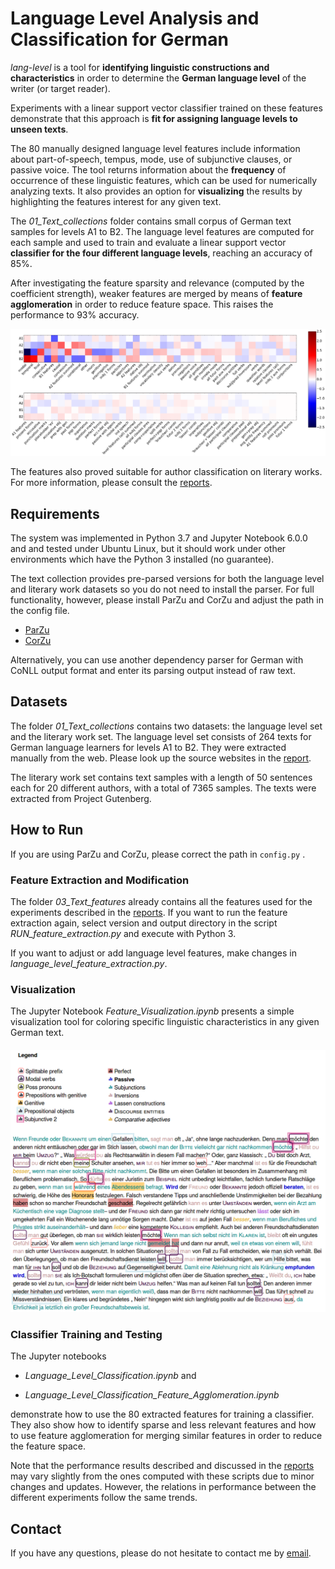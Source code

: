 # Language Level Analysis and Classification for German

*lang-level* is a tool for **identifying linguistic constructions and characteristics** in order to determine the **German language level** of the writer (or target reader). 

Experiments with a linear support vector classifier trained on these features demonstrate that this approach is **fit for assigning language levels to unseen texts**. 

The 80 manually designed language level features include information about part-of-speech, tempus, mode, use of subjunctive clauses, or passive voice. The tool returns information about the **frequency** of occurrence of these linguistic features, which can be used for numerically analyzing texts. It also provides an option for **visualizing** the results by highlighting the features interest for any given text. 

The _01_Text_collections_ folder contains small corpus of German text samples for levels A1 to B2. The language level features are computed for each sample and used to train and evaluate a linear support vector **classifier for the four different language levels**, reaching an accuracy of 85%.

After investigating the feature sparsity and relevance (computed by the coefficient strength), weaker features are merged by means of **feature agglomeration** in order to reduce feature space. This raises the performance to 93% accuracy.

![feature_coefficients](4_Reports/imgs/feature_coefficients.png)

The features also proved suitable for author classification on literary works. For more information, please consult the [reports](4_Reports).

## Requirements

The system was implemented in Python 3.7 and Jupyter Notebook 6.0.0 and and tested under Ubuntu Linux, but it should work under other environments which have the Python 3 installed (no guarantee). 

The text collection provides pre-parsed versions for both the language level and literary work datasets so you do not need to install the parser. For full functionality, however, please install ParZu and CorZu and adjust the path in the config file. 

- [ParZu](https://github.com/rsennrich/ParZu)
- [CorZu](https://github.com/dtuggener/CorZu)

Alternatively, you can use another dependency parser for German with CoNLL output format and enter its parsing output instead of raw text.

## Datasets

The folder _01_Text_collections_ contains two datasets: the language level set and the literary work set. The language level set consists of 264 texts for German language learners for levels A1 to B2. They were extracted manually from the web. Please look up the source websites in the [report](4_Reports/REPORT_JS_Language_Level_Analysis_and_Classification.pdf).

The literary work set contains text samples with a length of 50 sentences each for 20 different authors, with a total of 7365 samples. The texts were extracted from Project Gutenberg.

## How to Run

If you are using ParZu and CorZu, please correct the path in `config.py` .

### Feature Extraction and Modification

The folder _03_Text_features_ already contains all the features used for the experiments described in the [reports](4_Reports). If you want to run the feature extraction again, select version and output directory in the script _RUN_feature_extraction.py_ and execute with Python 3.

If you want to adjust or add language level features, make changes in _language_level_feature_extraction.py_. 

### Visualization

The Jupyter Notebook _Feature_Visualization.ipynb_ presents a simple visualization tool for coloring specific linguistic characteristics in any given German text. 

#### ![text_visualization](4_Reports/imgs/text_visualization.png)

### Classifier Training and Testing

The Jupyter notebooks

- _Language_Level_Classification.ipynb_ and 

-  _Language_Level_Classification_Feature_Agglomeration.ipynb_  

demonstrate how to use the 80 extracted features for training a classifier. They also show how to identify sparse and less relevant features and how to use feature agglomeration for merging similar features in order to reduce the feature space. 

Note that the performance results described and discussed in the [reports](4_Reports) may vary slightly from the ones computed with these scripts due to minor changes and updates. However, the relations in performance between the different experiments follow the same trends. 

## Contact

If you have any questions, please do not hesitate to contact me by [email](https://user-images.githubusercontent.com/42718928/60554359-d4f49080-9cfc-11e9-92c9-e81852790ff8.png). 